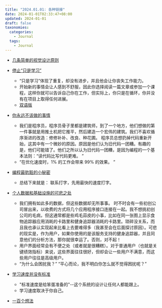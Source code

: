 ```yaml
---
title: "2024.01.01: 各种链接"
date: 2024-01-01T02:33:47+08:00
updated: 2024-01-01
draft: false
taxonomies:
  categories:
    - Journal
  tags:
    - Journal
---
```


- [几条简单的视觉设计原则](https://anthonyhobday.com/sideprojects/saferules/)
- [停止“只是学习”](https://www.nashvail.me/blog/stop-learning)
  - “只是学习”体现了重复，却没有进步，并且他会让你丧失工作能力。
  - 开始新的事情会让人感到不舒服，因此你选择阅读一篇文章或参加一个课程，这样你就可以告诉自己你在工作，但实际上，你只是在循环，你并没有在项目上取得任何进展。
  - [双语版](https://readit.vip/a/MZqF0)
- [你永远不该做的事情](https://www.joelonsoftware.com/2000/04/06/things-you-should-never-do-part-i/)
  - 我们是程序员，程序员骨子里都是建筑师，到了一个地方，他们想做的第一件事就是用推土机把它推平，然后建造一个宏伟的建筑。我们不喜欢循序渐进的改造：修修补补、改良、种花圃。 程序员总想扔掉代码重新开始，这其中有一个微妙的原因。原因是他们认为旧代码一团糟。有趣的是，他们可能错了。他们之所以认为旧代码一团糟，是因为编程的一个基本法则：“读代码比写代码更难。 ”
  - “在优化速度时，1% 的工作会带来 99% 的效果。 ”
- [编程最肮脏的小秘密](http://steve-yegge.blogspot.com/2008/09/programmings-dirtiest-little-secret.html)
  - 总结下来就是： 联系打字，先用最快的速度打字。
- [个人数据和基础设施的可悲之处](https://beepb00p.xyz/sad-infra.html)

  - 我们拥有如此多的数据，但这些数据却无所事事。 时不时会有一些初创公司冒出来，以收费的方式将几个应用程序接口连接在一起。我不想挑初创公司的毛病，但这通常都是些鸡毛蒜皮的小事，比如在同一张图上显示食物追踪器应用消耗的卡路里和健身追踪器消耗的卡路里。琐碎没关系，而且我也承认实现起来比看上去要难得多（我甚至会在后面探讨原因）。可悲的现实是，作为用户，如果你使用的是该服务支持的健身追踪器，并且同意他们的分析方法，那你就很幸运了。否则，对不起！
  - 用户界面经常会有不便之处（或者就是很糟糕）。对于普通用户（也就是关键绩效指标）来说，这些界面往往很好，但却会让一些用户不满意，而这些用户往往是高级用户。
  - “为什么会困扰我？” “平心而论，我不明白你怎么就不觉得困扰呢？”

- [学习速度并没有标准](https://sive.rs/kimo)
  - "标准速度是给笨蛋准备的"--这个系统的设计让任何人都能跟上。
  - 学习速度取决于你自己。
- [一百个想法](https://samsquire.github.io/ideas/)
